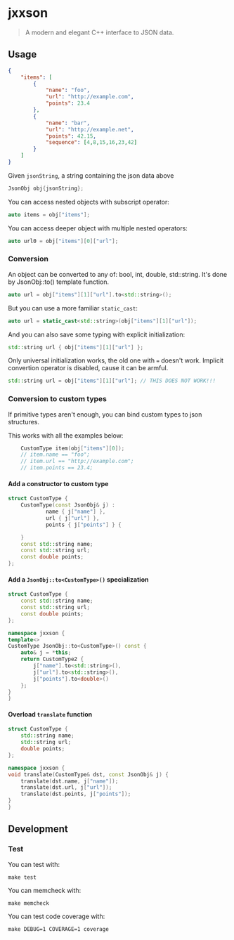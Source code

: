 # jxxson

> A modern and elegant C++ interface to JSON data.

## Usage

````json
{
    "items": [
        {
            "name": "foo",
            "url": "http://example.com",
            "points": 23.4
        },
        {
            "name": "bar",
            "url": "http://example.net",
            "points": 42.15,
            "sequence": [4,8,15,16,23,42]
        }
    ]
}
````

Given `jsonString`, a string containing the json data above

````cpp
JsonObj obj{jsonString};
````

You can access nested objects with subscript operator:

````cpp
auto items = obj["items"];
````

You can access deeper object with multiple nested operators:

````cpp
auto url0 = obj["items"][0]["url"];
````

### Conversion

An object can be converted to any of: bool, int, double, std::string. It's done by JsonObj::to<T>() template function.

````cpp
auto url = obj["items"][1]["url"].to<std::string>();
````

But you can use a more familiar `static_cast`:

````cpp
auto url = static_cast<std::string>(obj["items"][1]["url"]);
````

And you can also save some typing with explicit initialization:

````cpp
std::string url { obj["items"][1]["url"] };
````

Only universal initialization works, the old one with `=` doesn't work. Implicit convertion operator is disabled, cause it can be armful.

````cpp
std::string url = obj["items"][1]["url"]; // THIS DOES NOT WORK!!!
````

### Conversion to custom types

If primitive types aren't enough, you can bind custom types to json structures.

This works with all the examples below:

````cpp
    CustomType item(obj["items"][0]);
    // item.name == "foo";
    // item.url == "http://example.com";
    // item.points == 23.4;
````

#### Add a constructor to custom type

````cpp
struct CustomType {
    CustomType(const JsonObj& j) :
            name { j["name"] },
            url { j["url"] },
            points { j["points"] } {

    }
    const std::string name;
    const std::string url;
    const double points;
};
````
#### Add a `JsonObj::to<CustomType>()` specialization

````cpp
struct CustomType {
    const std::string name;
    const std::string url;
    const double points;
};

namespace jxxson {
template<>
CustomType JsonObj::to<CustomType>() const {
    auto& j = *this;
    return CustomType2 {
        j["name"].to<std::string>(),
        j["url"].to<std::string>(),
        j["points"].to<double>()
    };
}
}
````

#### Overload `translate` function

````cpp
struct CustomType {
    std::string name;
    std::string url;
    double points;
};

namespace jxxson {
void translate(CustomType& dst, const JsonObj& j) {
    translate(dst.name, j["name"]);
    translate(dst.url, j["url"]);
    translate(dst.points, j["points"]);
}
}
````


## Development

### Test

You can test with:

    make test

You can memcheck with:

    make memcheck

You can test code coverage with:

    make DEBUG=1 COVERAGE=1 coverage
